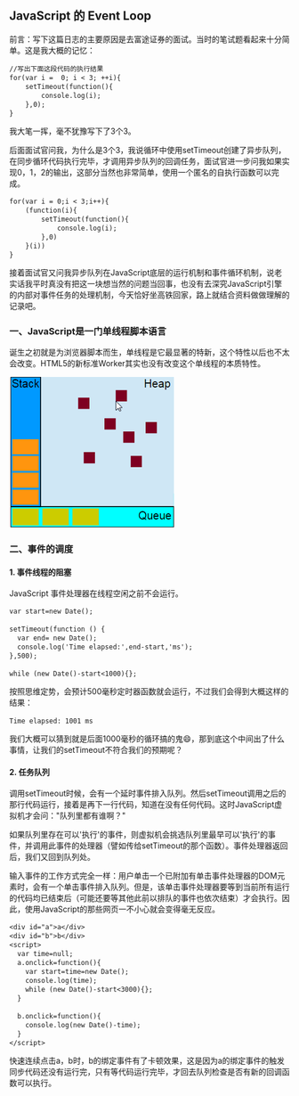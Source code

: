 ## JavaScript 的 Event Loop

前言：写下这篇日志的主要原因是去富途证券的面试。当时的笔试题看起来十分简单。这是我大概的记忆：

```
//写出下面这段代码的执行结果
for(var i =  0; i < 3; ++i){
	setTimeout(function(){
		console.log(i);
	},0);
}
```
我大笔一挥，毫不犹豫写下了3个3。

后面面试官问我，为什么是3个3，我说循环中使用setTimeout创建了异步队列，在同步循环代码执行完毕，才调用异步队列的回调任务，面试官进一步问我如果实现0，1，2的输出，这部分当然也非常简单，使用一个匿名的自执行函数可以完成。

```
for(var i = 0;i < 3;i++){
	(function(i){
		setTimeout(function(){
			console.log(i);
		},0)
	}(i))
}
```

接着面试官又问我异步队列在JavaScript底层的运行机制和事件循环机制，说老实话我平时真没有把这一块想当然的问题当回事，也没有去深究JavaScript引擎的内部对事件任务的处理机制，今天恰好坐高铁回家，路上就结合资料做做理解的记录吧。

### 一、JavaScript是一门单线程脚本语言

诞生之初就是为浏览器脚本而生，单线程是它最显著的特新，这个特性以后也不太会改变。HTML5的新标准Worker其实也没有改变这个单线程的本质特性。

![queue](./img/stack.png)

### 二、事件的调度

#### 1. 事件线程的阻塞

JavaScript 事件处理器在线程空闲之前不会运行。

```
var start=new Date();

setTimeout(function () {
  var end= new Date();
  console.log('Time elapsed:',end-start,'ms');
},500);

while (new Date()-start<1000){};
```

按照思维定势，会预计500毫秒定时器函数就会运行，不过我们会得到大概这样的结果：

`Time elapsed: 1001 ms`

我们大概可以猜到就是后面1000毫秒的循环搞的鬼😄，那到底这个中间出了什么事情，让我们的setTimeout不符合我们的预期呢？


#### 2. 任务队列

调用setTimeout时候，会有一个延时事件排入队列。然后setTimeout调用之后的那行代码运行，接着是再下一行代码，知道在没有任何代码。这时JavaScript虚拟机才会问："队列里都有谁啊？"

如果队列里存在可以'执行'的事件，则虚拟机会挑选队列里最早可以'执行'的事件，并调用此事件的处理器（譬如传给setTimeout的那个函数）。事件处理器返回后，我们又回到队列处。

输入事件的工作方式完全一样：用户单击一个已附加有单击事件处理器的DOM元素时，会有一个单击事件排入队列。但是，该单击事件处理器要等到当前所有运行的代码均已结束后（可能还要等其他此前以排队的事件也依次结束）才会执行。因此，使用JavaScript的那些网页一不小心就会变得毫无反应。


```
<div id="a">a</div>
<div id="b">b</div>
<script>
  var time=null;
  a.onclick=function(){
    var start=time=new Date();
    console.log(time);
    while (new Date()-start<3000){};
  }

  b.onclick=function(){
    console.log(new Date()-time);
  }
</script>
```
快速连续点击a，b时，b的绑定事件有了卡顿效果，这是因为a的绑定事件的触发同步代码还没有运行完，只有等代码运行完毕，才回去队列检查是否有新的回调函数可以执行。



